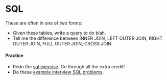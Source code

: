 # SQL

These are often in one of two forms:

* Given these tables, write a query to do blah.
* Tell me the difference between INNER JOIN, LEFT OUTER JOIN, RIGHT OUTER JOIN, FULL OUTER JOIN, CROSS JOIN.

#### Practice

* Redo the [sql exercise](https://github.com/gschool/dsi-sql). Go through all the extra credit!
* Do these [example interview SQL problems](sql_qs.md).

